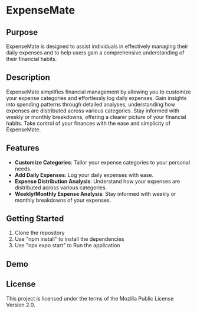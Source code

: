 # ExpenseMate

## Purpose

ExpenseMate is designed to assist individuals in effectively managing their daily expenses and to help users gain a comprehensive understanding of their financial habits.

## Description

ExpenseMate simplifies financial management by allowing you to customize your expense categories and effortlessly log daily expenses. Gain insights into spending patterns through detailed analyses, understanding how expenses are distributed across various categories. Stay informed with weekly or monthly breakdowns, offering a clearer picture of your financial habits. Take control of your finances with the ease and simplicity of ExpenseMate.

## Features

- **Customize Categories**: Tailor your expense categories to your personal needs.
- **Add Daily Expenses**: Log your daily expenses with ease.
- **Expense Distribution Analysis**: Understand how your expenses are distributed across various categories.
- **Weekly/Monthly Expense Analysis**: Stay informed with weekly or monthly breakdowns of your expenses.

## Getting Started

1. Clone the repository
2. Use "npm install" to install the dependencies
3. Use "npx expo start" to Run the application

## Demo


## License

This project is licensed under the terms of the Mozilla Public License Version 2.0.